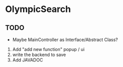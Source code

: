 # OlympicSearch

## TODO


* Maybe MainController as Interface/Abstract Class?
1. Add "add new function" popup / ui
2. write the backend to save
3. Add JAVADOC
 
